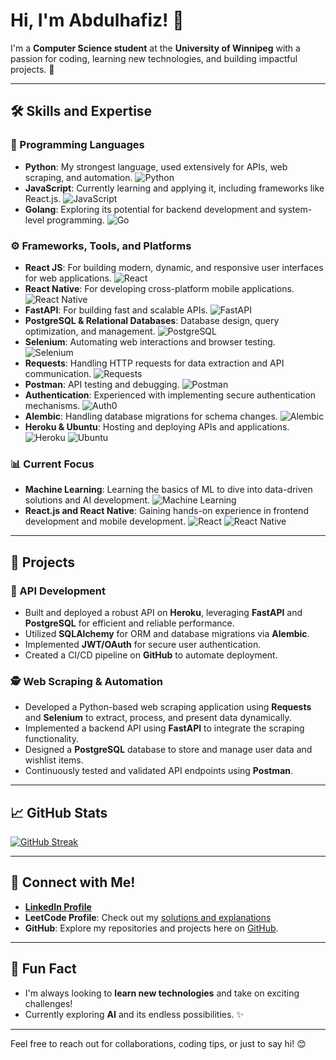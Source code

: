 # Hi, I'm Abdulhafiz! 👋

I'm a **Computer Science student** at the **University of Winnipeg** with a passion for coding, learning new technologies, and building impactful projects. 🚀

---   

## 🛠️ Skills and Expertise

### 🐍 Programming Languages
- **Python**: My strongest language, used extensively for APIs, web scraping, and automation. ![Python](https://img.shields.io/badge/Python-3776AB?style=flat-square&logo=python&logoColor=white)
- **JavaScript**: Currently learning and applying it, including frameworks like React.js. ![JavaScript](https://img.shields.io/badge/JavaScript-F7DF1E?style=flat-square&logo=javascript&logoColor=black)
- **Golang**: Exploring its potential for backend development and system-level programming. ![Go](https://img.shields.io/badge/Go-00ADD8?style=flat-square&logo=go&logoColor=white)

### ⚙️ Frameworks, Tools, and Platforms
- **React JS**: For building modern, dynamic, and responsive user interfaces for web applications. ![React](https://img.shields.io/badge/React-61DAFB?style=flat-square&logo=react&logoColor=white)
- **React Native**: For developing cross-platform mobile applications. ![React Native](https://img.shields.io/badge/React%20Native-20232A?style=flat-square&logo=react&logoColor=61DAFB)
- **FastAPI**: For building fast and scalable APIs. ![FastAPI](https://img.shields.io/badge/FastAPI-009688?style=flat-square&logo=fastapi&logoColor=white)
- **PostgreSQL & Relational Databases**: Database design, query optimization, and management. ![PostgreSQL](https://img.shields.io/badge/PostgreSQL-4169E1?style=flat-square&logo=postgresql&logoColor=white)
- **Selenium**: Automating web interactions and browser testing. ![Selenium](https://img.shields.io/badge/Selenium-43B02A?style=flat-square&logo=selenium&logoColor=white)
- **Requests**: Handling HTTP requests for data extraction and API communication. ![Requests](https://img.shields.io/badge/Requests-FF4F00?style=flat-square&logo=requests&logoColor=white)
- **Postman**: API testing and debugging. ![Postman](https://img.shields.io/badge/Postman-FF6C37?style=flat-square&logo=postman&logoColor=white)
- **Authentication**: Experienced with implementing secure authentication mechanisms. ![Auth0](https://img.shields.io/badge/Auth0-00A3FF?style=flat-square&logo=auth0&logoColor=white)
- **Alembic**: Handling database migrations for schema changes. ![Alembic](https://img.shields.io/badge/Alembic-118C91?style=flat-square&logo=alembic&logoColor=white)
- **Heroku & Ubuntu**: Hosting and deploying APIs and applications. ![Heroku](https://img.shields.io/badge/Heroku-430098?style=flat-square&logo=heroku&logoColor=white) ![Ubuntu](https://img.shields.io/badge/Ubuntu-E95420?style=flat-square&logo=ubuntu&logoColor=white)

### 📊 Current Focus
- **Machine Learning**: Learning the basics of ML to dive into data-driven solutions and AI development. ![Machine Learning](https://img.shields.io/badge/Machine%20Learning-FF6F00?style=flat-square&logo=python&logoColor=white)
- **React.js and React Native**: Gaining hands-on experience in frontend development and mobile development. ![React](https://img.shields.io/badge/React-61DAFB?style=flat-square&logo=react&logoColor=black) ![React Native](https://img.shields.io/badge/React%20Native-20232A?style=flat-square&logo=react&logoColor=61DAFB)

---

## 🌟 Projects

### 📡 API Development
- Built and deployed a robust API on **Heroku**, leveraging **FastAPI** and **PostgreSQL** for efficient and reliable performance.
- Utilized **SQLAlchemy** for ORM and database migrations via **Alembic**.
- Implemented **JWT/OAuth** for secure user authentication.
- Created a CI/CD pipeline on **GitHub** to automate deployment.

### 🕵️ Web Scraping & Automation
- Developed a Python-based web scraping application using **Requests** and **Selenium** to extract, process, and present data dynamically.
- Implemented a backend API using **FastAPI** to integrate the scraping functionality.
- Designed a **PostgreSQL** database to store and manage user data and wishlist items.
- Continuously tested and validated API endpoints using **Postman**.

---

## 📈 GitHub Stats

[![GitHub Streak](https://streak-stats.demolab.com?user=haaffiiizzz&theme=highcontrast&hide_border=False)](https://git.io/streak-stats)

---

## 🤝 Connect with Me!

- **[LinkedIn Profile](https://www.linkedin.com/in/haaffiiizzz)**
- **LeetCode Profile**: Check out my [solutions and explanations](https://leetcode.com/u/Haaffiiizzz/)
- **GitHub**: Explore my repositories and projects here on [GitHub](https://github.com/haaffiiizzz).

---

## 🌱 Fun Fact
- I'm always looking to **learn new technologies** and take on exciting challenges!
- Currently exploring **AI** and its endless possibilities. ✨

---

Feel free to reach out for collaborations, coding tips, or just to say hi! 😊
